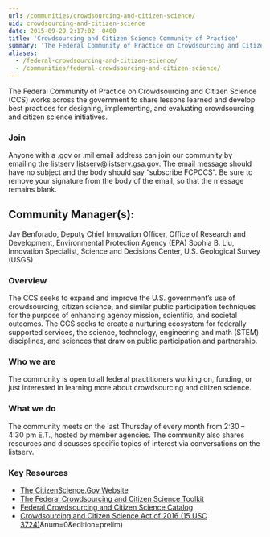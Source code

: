 ```yaml
---
url: /communities/crowdsourcing-and-citizen-science/
uid: crowdsourcing-and-citizen-science
date: 2015-09-29 2:17:02 -0400
title: 'Crowdsourcing and Citizen Science Community of Practice'
summary: 'The Federal Community of Practice on Crowdsourcing and Citizen Science (CCS) works across the government to share lessons learned and develop best practices for designing, implementing, and evaluating crowdsourcing and citizen science initiatives.'
aliases:
  - /federal-crowdsourcing-and-citizen-science/
  - /communities/federal-crowdsourcing-and-citizen-science/
---
```


The Federal Community of Practice on Crowdsourcing and Citizen Science (CCS) works across the government to share lessons learned and develop best practices for designing, implementing, and evaluating crowdsourcing and citizen science initiatives.

### Join

Anyone with a .gov or .mil email address can join our community by emailing the listserv [listserv@listserv.gsa.gov](mailto:listserv@listserv.gsa.gov?subject=&amp;body=subscribe%20FCPCCS). The email message should have no subject and the body should say “subscribe FCPCCS”.  Be sure to remove your signature from the body of the email, so that the message remains blank.

## Community Manager(s): 

Jay Benforado, Deputy Chief Innovation Officer, Office of Research and Development, Environmental Protection Agency (EPA)
Sophia B. Liu, Innovation Specialist, Science and Decisions Center, U.S. Geological Survey  (USGS)

### Overview 
The CCS seeks to expand and improve the U.S. government’s use of crowdsourcing, citizen science, and similar public participation techniques for the purpose of enhancing agency mission, scientific, and societal outcomes. The CCS seeks to create a nurturing ecosystem for federally supported services, the science, technology, engineering and math (STEM) disciplines, and sciences that draw on public participation and partnership. 

### Who we are 
The community is open to all federal practitioners working on, funding, or just interested in learning more about crowdsourcing and citizen science.

### What we do
The community meets on the last Thursday of every month from 2:30 – 4:30 pm E.T., hosted by member agencies. The community also shares resources and discusses specific topics of interest via conversations on the listserv.

### Key Resources

*   [The CitizenScience.Gov Website](https://www.citizenscience.gov/)
*   [The Federal Crowdsourcing and Citizen Science Toolkit](https://crowdsourcing-toolkit.sites.usa.gov/)
*   [Federal Crowdsourcing and Citizen Science Catalog](https://ccsinventory.wilsoncenter.org/)
*   [Crowdsourcing and Citizen Science Act of 2016 (15 USC 3724)](http://uscode.house.gov/view.xhtml?req=granuleid:USC-prelim-title15-section3724)&num=0&edition=prelim) 


